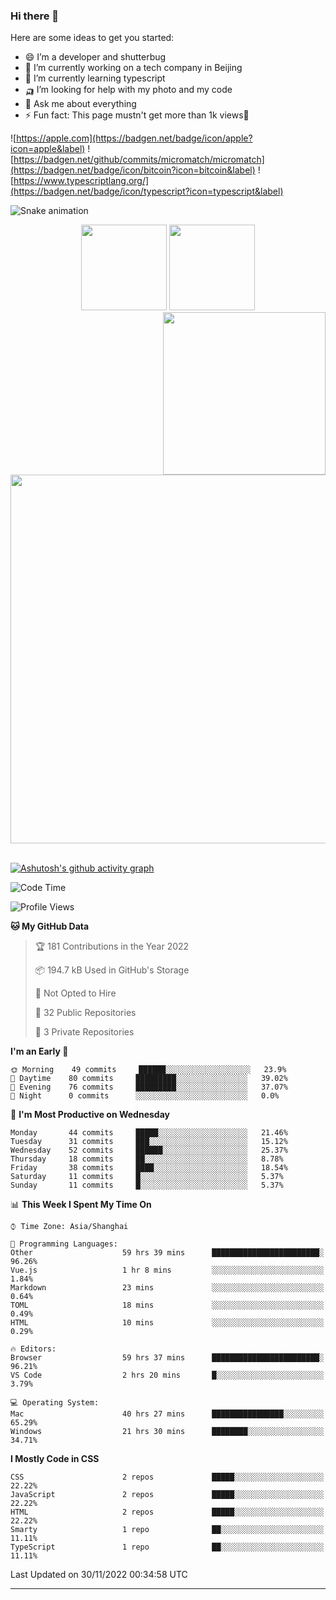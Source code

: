 
### Hi there 👋


Here are some ideas to get you started:

- 😄 I’m a developer and shutterbug
- 🔭 I’m currently working on a tech company in Beijing
- 🌱 I’m currently learning typescript
- 🛺 I’m looking for help with my photo and my code
- 💬 Ask me about everything
- ⚡ Fun fact: This page mustn't get more than 1k views🤣

![https://apple.com](https://badgen.net/badge/icon/apple?icon=apple&label)
![https://badgen.net/github/commits/micromatch/micromatch](https://badgen.net/badge/icon/bitcoin?icon=bitcoin&label)
![https://www.typescriptlang.org/](https://badgen.net/badge/icon/typescript?icon=typescript&label)




![Snake animation](https://github.com/changzhenlin/changzhenlin/blob/output/github-contribution-grid-snake.svg)

<!-- GitHub数据统计 -->
<div align="center">
  <img height="137px" src="https://github-readme-stats.vercel.app/api?username=changzhenlin&hide_title=true&hide_border=true&show_icons=trueline_height=21&text_color=000&icon_color=000&theme=graywhite" />
  <img height="137px" src="https://github-readme-stats.vercel.app/api/top-langs/?username=changzhenlin&hide_title=true&hide_border=true&layout=compact&langs_count=6&text_color=000&icon_color=fff&theme=graywhite" />
</div>

<!-- 连续提交代码天数记录 -->
<div align="center">
  <img style="float:right" width="260" src="https://media.giphy.com/media/G90BPjJbzidJIbVs54/giphy.gif" />
  <img width="590" src="https://github-readme-streak-stats.herokuapp.com/?user=changzhenlin&hide_border=true" />
</div>
<br>

[![Ashutosh's github activity graph](https://activity-graph.herokuapp.com/graph?username=changzhenlin&theme=dracula)](https://github.com/ashutosh00710/github-readme-activity-graph)


<!--START_SECTION:waka-->
![Code Time](http://img.shields.io/badge/Code%20Time-2%2C253%20hrs%2036%20mins-blue)

![Profile Views](http://img.shields.io/badge/Profile%20Views-749-blue)

**🐱 My GitHub Data** 

> 🏆 181 Contributions in the Year 2022
 > 
> 📦 194.7 kB Used in GitHub's Storage 
 > 
> 🚫 Not Opted to Hire
 > 
> 📜 32 Public Repositories 
 > 
> 🔑 3 Private Repositories  
 > 
**I'm an Early 🐤** 

```text
🌞 Morning    49 commits     ██████░░░░░░░░░░░░░░░░░░░   23.9% 
🌆 Daytime    80 commits     █████████░░░░░░░░░░░░░░░░   39.02% 
🌃 Evening    76 commits     █████████░░░░░░░░░░░░░░░░   37.07% 
🌙 Night      0 commits      ░░░░░░░░░░░░░░░░░░░░░░░░░   0.0%

```
📅 **I'm Most Productive on Wednesday** 

```text
Monday       44 commits     █████░░░░░░░░░░░░░░░░░░░░   21.46% 
Tuesday      31 commits     ███░░░░░░░░░░░░░░░░░░░░░░   15.12% 
Wednesday    52 commits     ██████░░░░░░░░░░░░░░░░░░░   25.37% 
Thursday     18 commits     ██░░░░░░░░░░░░░░░░░░░░░░░   8.78% 
Friday       38 commits     ████░░░░░░░░░░░░░░░░░░░░░   18.54% 
Saturday     11 commits     █░░░░░░░░░░░░░░░░░░░░░░░░   5.37% 
Sunday       11 commits     █░░░░░░░░░░░░░░░░░░░░░░░░   5.37%

```


📊 **This Week I Spent My Time On** 

```text
⌚︎ Time Zone: Asia/Shanghai

💬 Programming Languages: 
Other                    59 hrs 39 mins      ████████████████████████░   96.26% 
Vue.js                   1 hr 8 mins         ░░░░░░░░░░░░░░░░░░░░░░░░░   1.84% 
Markdown                 23 mins             ░░░░░░░░░░░░░░░░░░░░░░░░░   0.64% 
TOML                     18 mins             ░░░░░░░░░░░░░░░░░░░░░░░░░   0.49% 
HTML                     10 mins             ░░░░░░░░░░░░░░░░░░░░░░░░░   0.29%

🔥 Editors: 
Browser                  59 hrs 37 mins      ████████████████████████░   96.21% 
VS Code                  2 hrs 20 mins       █░░░░░░░░░░░░░░░░░░░░░░░░   3.79%

💻 Operating System: 
Mac                      40 hrs 27 mins      ████████████████░░░░░░░░░   65.29% 
Windows                  21 hrs 30 mins      ████████░░░░░░░░░░░░░░░░░   34.71%

```

**I Mostly Code in CSS** 

```text
CSS                      2 repos             █████░░░░░░░░░░░░░░░░░░░░   22.22% 
JavaScript               2 repos             █████░░░░░░░░░░░░░░░░░░░░   22.22% 
HTML                     2 repos             █████░░░░░░░░░░░░░░░░░░░░   22.22% 
Smarty                   1 repo              ██░░░░░░░░░░░░░░░░░░░░░░░   11.11% 
TypeScript               1 repo              ██░░░░░░░░░░░░░░░░░░░░░░░   11.11%

```



 Last Updated on 30/11/2022 00:34:58 UTC
<!--END_SECTION:waka-->

---

